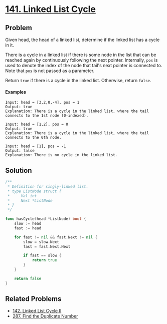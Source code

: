 # [141. Linked List Cycle](https://leetcode.com/problems/linked-list-cycle/)

## Problem

Given head, the head of a linked list, determine if the linked list has a cycle
in it.

There is a cycle in a linked list if there is some node in the list that can be
reached again by continuously following the next pointer. Internally, `pos` is
used to denote the index of the node that tail's next pointer is connected to.
Note that `pos` is not passed as a parameter.

Return `true` if there is a cycle in the linked list. Otherwise, return `false`.

#### Examples

```text
Input: head = [3,2,0,-4], pos = 1
Output: true
Explanation: There is a cycle in the linked list, where the tail connects to the 1st node (0-indexed).
```

```text
Input: head = [1,2], pos = 0
Output: true
Explanation: There is a cycle in the linked list, where the tail connects to the 0th node.
```

```text
Input: head = [1], pos = -1
Output: false
Explanation: There is no cycle in the linked list.
```

## Solution

```go
/**
 * Definition for singly-linked list.
 * type ListNode struct {
 *     Val int
 *     Next *ListNode
 * }
 */

func hasCycle(head *ListNode) bool {
    slow := head
    fast := head

    for fast != nil && fast.Next != nil {
        slow = slow.Next
        fast = fast.Next.Next

        if fast == slow {
            return true
        }
    }

    return false
}
```

## Related Problems

* [142. Linked List Cycle II](/100%20-%20199/142%20-%20Linked%20List%20Cycle%20II.md)
* [287. Find the Duplicate Number](/200%20-%20299/287%20-%20Find%20the%20Duplicate%20Number.md)